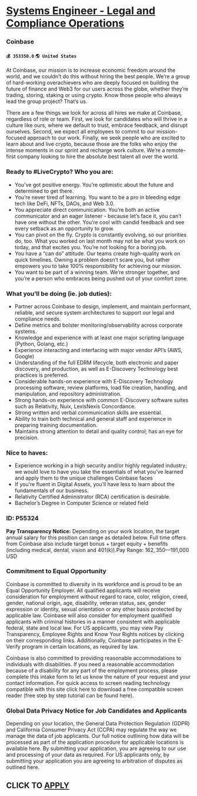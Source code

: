 # [Systems Engineer - Legal and Compliance Operations](https://www.remotewlb.com/apply/systems-engineer-legal-and-compliance-operations-67930)  
### Coinbase  
#### `💰 353350.0` `🌎 United States`  

At Coinbase, our mission is to increase economic freedom around the world, and we couldn’t do this without hiring the best people. We’re a group of hard-working overachievers who are deeply focused on building the future of finance and Web3 for our users across the globe, whether they’re trading, storing, staking or using crypto. Know those people who always lead the group project? That’s us.

There are a few things we look for across all hires we make at Coinbase, regardless of role or team. First, we look for candidates who will thrive in a culture like ours, where we default to trust, embrace feedback, and disrupt ourselves. Second, we expect all employees to commit to our mission-focused approach to our work. Finally, we seek people who are excited to learn about and live crypto, because those are the folks who enjoy the intense moments in our sprint and recharge work culture. We’re a remote-first company looking to hire the absolute best talent all over the world.

### Ready to #LiveCrypto? Who you are:

  * You’ve got positive energy. You’re optimistic about the future and determined to get there. 
  * You’re never tired of learning. You want to be a pro in bleeding edge tech like DeFi, NFTs, DAOs, and Web 3.0. 
  * You appreciate direct communication. You’re both an active communicator and an eager listener - because let’s face it, you can’t have one without the other. You’re cool with candid feedback and see every setback as an opportunity to grow.
  * You can pivot on the fly. Crypto is constantly evolving, so our priorities do, too. What you worked on last month may not be what you work on today, and that excites you. You’re not looking for a boring job.
  * You have a “can do” attitude. Our teams create high-quality work on quick timelines. Owning a problem doesn’t scare you, but rather empowers you to take 100% responsibility for achieving our mission.
  * You want to be part of a winning team. We’re stronger together, and you’re a person who embraces being pushed out of your comfort zone. 

### What you’ll be doing (ie. job duties):

  * Partner across Coinbase to design, implement, and maintain performant, reliable, and secure system architectures to support our legal and compliance needs.
  * Define metrics and bolster monitoring/observability across corporate systems.
  * Knowledge and experience with at least one major scripting language (Python, Golang, etc.)
  * Experience interacting and interfacing with major vendor API’s (AWS, Google)
  * Understanding of the full EDRM lifecycle, both electronic and paper discovery, and production, as well as E-Discovery Technology best practices is preferred.
  * Considerable hands-on experience with E-Discovery Technology processing software, review platforms, load file creation, handling, and manipulation, and repository administration.
  * Strong hands-on experience with common E-Discovery software suites such as Relativity, Nuix, LexisNexis Concordance. 
  * Strong written and verbal communication skills are essential.
  * Ability to train both technical and general staff and experience in preparing training documentation.
  * Maintains strong attention to detail and quality control; has an eye for precision.

### Nice to haves:

  * Experience working in a high security and/or highly regulated industry; we would love to have you take the essentials of what you’ve learned and apply them to the unique challenges Coinbase faces
  * If you’re fluent in Digital Assets, you’ll have less to learn about the fundamentals of our business.
  * Relativity Certified Administrator (RCA) certification is desirable.
  * Bachelor’s Degree in Computer Science or related field

### ID: P55324

 **Pay Transparency Notice:** Depending on your work location, the target annual salary for this position can range as detailed below. Full time offers from Coinbase also include target bonus + target equity + benefits (including medical, dental, vision and 401(k)).Pay Range: $162,350—$191,000 USD

### Commitment to Equal Opportunity

Coinbase is committed to diversity in its workforce and is proud to be an Equal Opportunity Employer. All qualified applicants will receive consideration for employment without regard to race, color, religion, creed, gender, national origin, age, disability, veteran status, sex, gender expression or identity, sexual orientation or any other basis protected by applicable law. Coinbase will also consider for employment qualified applicants with criminal histories in a manner consistent with applicable federal, state and local law. For US applicants, you may view Pay Transparency, Employee Rights and Know Your Rights notices by clicking on their corresponding links. Additionally, Coinbase participates in the E-Verify program in certain locations, as required by law.

Coinbase is also committed to providing reasonable accommodations to individuals with disabilities. If you need a reasonable accommodation because of a disability for any part of the employment process, please complete this intake form to let us know the nature of your request and your contact information. For quick access to screen reading technology compatible with this site click here to download a free compatible screen reader (free step by step tutorial can be found here).

### Global Data Privacy Notice for Job Candidates and Applicants

Depending on your location, the General Data Protection Regulation (GDPR) and California Consumer Privacy Act (CCPA) may regulate the way we manage the data of job applicants. Our full notice outlining how data will be processed as part of the application procedure for applicable locations is available here. By submitting your application, you are agreeing to our use and processing of your data as required. For US applicants only, by submitting your application you are agreeing to arbitration of disputes as outlined here.

  
## CLICK TO [APPLY](https://www.remotewlb.com/apply/systems-engineer-legal-and-compliance-operations-67930)

